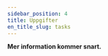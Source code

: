 ```yaml
---
sidebar_position: 4
title: Uppgifter
en_title_slug: tasks
---
```


**Mer information kommer snart.**
